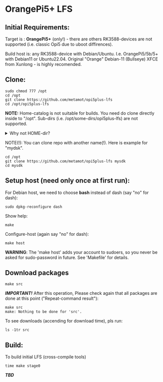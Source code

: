 # OrangePi5+ LFS

## Initial Requirements:

Target is : **OrangePi5+** (only!) - there are others RK3588-devices are not supported (i.e. classic Opi5 due to uboot diffirences).

Build host is: any RK3588-device with Debian/Ubuntu. I.e. OrangePi5/5b/5+ with Debian11 or Ubuntu22.04. Original "Orange" Debian-11 (Bullseye) XFCE from Xunlong - is highly recomended.

## Clone:

    sudo chmod 777 /opt
    cd /opt
    git clone https://github.com/metamot/opi5plus-lfs
    cd /opt/opi5plus-lfs

**NOTE:** Home-catalog is not suitable for builds. You need do clone directly inside to "/opt". Sub-dirs (i.e. /opt/some-dirs/opi5plus-lfs) are not supported.

<details>
  <summary>Why not HOME-dir?</summary>
    You can rename "/opt/opiplus-lfs" for example, to as "/opt/mysdk" or somthihg else. 
    You can clone to different dir in the /opt,  as is "git clone https://github.com/metamot/opi5plus-lfs my-new-sdk" or somethimg else. 
    You can use different name.
    But you cant(!) create something in "deep more" below this.
    No more as "/opt/SubDir/MySdk" - stringly is not available, there is only "/opt/MySdk" is avialable.
    The problem is - You can watch "tmp"-dir to show what is the package is builds now.
    You can see "watch /opt/mysdk/tmp" it is WHAT NOW PACKAGE IS IN BUILD. To see the progress.
    So, There are two builds are exist. Stage-1 (host tools-builds) AND Stage-2 (the new sytem under chroot).
    The chroot-system has no avialable to see anything far that '/' (The root). 
</details>

NOTE(!): You can clone repo with another name(!). Here is example for "mydsk".

    cd /opt
    git clone https://github.com/metamot/opi5plus-lfs mysdk
    cd mysdk

## Setup host (need only once at first run):

For Debian host, we need to choose **bash** instead of dash (say "no" for dash):

    sudo dpkg-reconfigure dash

Show help:

    make

Configure-host (again say "no" for dash):

    make host

**WARNING**: The 'make host' adds your account to sudoers, so you never be asked for sudo-password in future. See 'Makefile' for details.

## Download packages

    make src

***IMPORTANT!*** After this operation, Please check again that all packages are done at this point ("Repeat-command result"):

    make src
    make: Nothing to be done for 'src'.

To see downloads (accending for download time), pls run:

    ls -1tr src

## Build:

To build initial LFS (cross-compile tools)

    time make stage0

***TBD***
